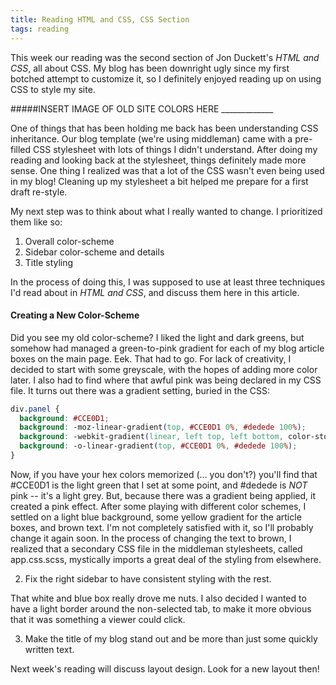 ```yaml
---
title: Reading HTML and CSS, CSS Section
tags: reading
---
```


This week our reading was the second section of Jon Duckett's _HTML and CSS_, all about CSS. My blog has been downright ugly since my first botched attempt to customize it, so I definitely enjoyed reading up on using CSS to style my site.



#####INSERT IMAGE OF OLD SITE COLORS HERE _____________


One of things that has been holding me back has been understanding CSS inheritance. Our blog template (we're using middleman) came with a pre-filled CSS stylesheet with lots of things I didn't understand. After doing my reading and looking back at the stylesheet, things definitely made more sense. One thing I realized was that a lot of the CSS wasn't even being used in my blog! Cleaning up my stylesheet a bit helped me prepare for a first draft re-style.

My next step was to think about what I really wanted to change. I prioritized them like so:

1. Overall color-scheme
2. Sidebar color-scheme and details
3. Title styling

In the process of doing this, I was supposed to use at least three techniques I'd read about in _HTML and CSS_, and discuss them here in this article.

#### Creating a New Color-Scheme

Did you see my old color-scheme? I liked the light and dark greens, but somehow had managed a green-to-pink gradient for each of my blog article boxes on the main page. Eek. That had to go. For lack of creativity, I decided to start with some greyscale, with the hopes of adding more color later. I also had to find where that awful pink was being declared in my CSS file. It turns out there was a gradient setting, buried in the CSS:

```css
div.panel {
  background: #CCE0D1;
  background: -moz-linear-gradient(top, #CCE0D1 0%, #dedede 100%);
  background: -webkit-gradient(linear, left top, left bottom, color-stop(0%, #CCE0D1), color-stop(100%, #dedede));
  background: -o-linear-gradient(top, #CCE0D1 0%, #dedede 100%);
}
```

Now, if you have your hex colors memorized (... you don't?) you'll find that #CCE0D1 is the light green that I set at some point, and #dedede is _NOT_ pink -- it's a light grey. But, because there was a gradient being applied, it created a pink effect. After some playing with different color schemes, I settled on a light blue background, some yellow gradient for the article boxes, and brown text. I'm not completely satisfied with it, so I'll probably change it again soon. In the process of changing the text to brown, I realized that a secondary CSS file in the middleman stylesheets, called app.css.scss, mystically imports a great deal of the styling from elsewhere. 

2. Fix the right sidebar to have consistent styling with the rest.

That white and blue box really drove me nuts. I also decided I wanted to have a light border around the non-selected tab, to make it more obvious that it was something a viewer could click.

3. Make the title of my blog stand out and be more than just some quickly written text.



Next week's reading will discuss layout design. Look for a new layout then!
